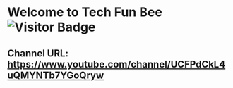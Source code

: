# Welcome to Tech Fun Bee <img alt="Visitor Badge" src="https://visitor-badge.feriirawann.repl.co?username=Tech-Fun-Bee&repo=.github&label=VISITS&style=plastic&color=%23457BFF&contentType=svg">

## Channel URL: https://www.youtube.com/channel/UCFPdCkL4uQMYNTb7YGoQryw
